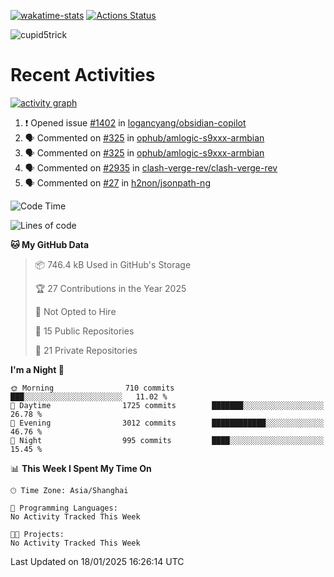 [![wakatime-stats](https://github.com/cupid5trick/cupid5trick/workflows/wakatime-stats/badge.svg)](https://github.com/cupid5trick/cupid5trick/actions)
[![Actions Status](https://github.com/cupid5trick/cupid5trick/workflows/update-gh-activity/badge.svg)](https://github.com/cupid5trick/cupid5trick/actions)

![cupid5trick](https://socialify.git.ci/cupid5trick/cupid5trick/image?description=1&font=KoHo&forks=1&issues=1&language=1&name=1&owner=1&pattern=Signal&pulls=1&stargazers=1&theme=Light)

# Recent Activities

[![activity graph](https://github-readme-activity-graph.vercel.app/graph?username=cupid5trick&theme=github-dark-dimmed&custom_title=cupid5trick%20Activity%20Graph&hide_border=true)](https://github.com/ashutosh00710/github-readme-activity-graph)


<!--START_SECTION:activity-->
1. ❗ Opened issue [#1402](https://github.com/logancyang/obsidian-copilot/issues/1402) in [logancyang/obsidian-copilot](https://github.com/logancyang/obsidian-copilot)
2. 🗣 Commented on [#325](https://github.com/ophub/amlogic-s9xxx-armbian/issues/325#issuecomment-2735255733) in [ophub/amlogic-s9xxx-armbian](https://github.com/ophub/amlogic-s9xxx-armbian)
3. 🗣 Commented on [#325](https://github.com/ophub/amlogic-s9xxx-armbian/issues/325#issuecomment-2733511236) in [ophub/amlogic-s9xxx-armbian](https://github.com/ophub/amlogic-s9xxx-armbian)
4. 🗣 Commented on [#2935](https://github.com/clash-verge-rev/clash-verge-rev/issues/2935#issuecomment-2711973588) in [clash-verge-rev/clash-verge-rev](https://github.com/clash-verge-rev/clash-verge-rev)
5. 🗣 Commented on [#27](https://github.com/h2non/jsonpath-ng/issues/27#issuecomment-1878332655) in [h2non/jsonpath-ng](https://github.com/h2non/jsonpath-ng)
<!--END_SECTION:activity-->

<!--START_SECTION:waka-->
![Code Time](http://img.shields.io/badge/Code%20Time-338%20hrs%2035%20mins-blue)

![Lines of code](https://img.shields.io/badge/From%20Hello%20World%20I%27ve%20Written-9.2%20million%20lines%20of%20code-blue)

**🐱 My GitHub Data** 

> 📦 746.4 kB Used in GitHub's Storage 
 > 
> 🏆 27 Contributions in the Year 2025
 > 
> 🚫 Not Opted to Hire
 > 
> 📜 15 Public Repositories 
 > 
> 🔑 21 Private Repositories 
 > 
**I'm a Night 🦉** 

```text
🌞 Morning                710 commits         ███░░░░░░░░░░░░░░░░░░░░░░   11.02 % 
🌆 Daytime                1725 commits        ███████░░░░░░░░░░░░░░░░░░   26.78 % 
🌃 Evening                3012 commits        ████████████░░░░░░░░░░░░░   46.76 % 
🌙 Night                  995 commits         ████░░░░░░░░░░░░░░░░░░░░░   15.45 % 
```


📊 **This Week I Spent My Time On** 

```text
🕑︎ Time Zone: Asia/Shanghai

💬 Programming Languages: 
No Activity Tracked This Week

🐱‍💻 Projects: 
No Activity Tracked This Week
```


 Last Updated on 18/01/2025 16:26:14 UTC
<!--END_SECTION:waka-->
